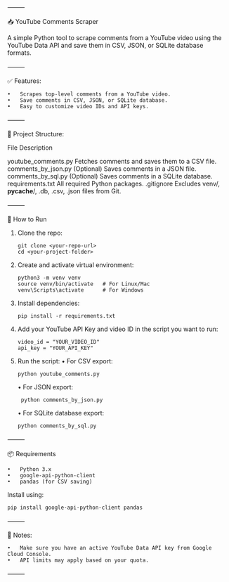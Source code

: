 ⸻

📥 YouTube Comments Scraper

A simple Python tool to scrape comments from a YouTube video using the YouTube Data API and save them in CSV, JSON, or SQLite database formats.

⸻

✅ Features:

	•	Scrapes top-level comments from a YouTube video.
	•	Save comments in CSV, JSON, or SQLite database.
	•	Easy to customize video IDs and API keys.

⸻

📂 Project Structure:

File	Description

youtube_comments.py	Fetches comments and saves them to a CSV file.
comments_by_json.py	(Optional) Saves comments in a JSON file.
comments_by_sql.py	(Optional) Saves comments in a SQLite database.
requirements.txt	All required Python packages.
.gitignore	Excludes venv/, __pycache__/, .db, .csv, .json files from Git.



⸻

🚀 How to Run

1. Clone the repo:

       git clone <your-repo-url>
       cd <your-project-folder>

2. Create and activate virtual environment:
  
       python3 -m venv venv  
       source venv/bin/activate   # For Linux/Mac  
       venv\Scripts\activate      # For Windows  

3. Install dependencies:

       pip install -r requirements.txt

4. Add your YouTube API Key and video ID in the script you want to run:

       video_id = "YOUR_VIDEO_ID"
       api_key = "YOUR_API_KEY"

5. Run the script:
	•	For CSV export:

       python youtube_comments.py

	•	For JSON export:

        python comments_by_json.py

	•	For SQLite database export:

       python comments_by_sql.py



⸻

📦 Requirements

	•	Python 3.x
	•	google-api-python-client
	•	pandas (for CSV saving)

Install using:

    pip install google-api-python-client pandas



⸻

📜 Notes:

	•	Make sure you have an active YouTube Data API key from Google Cloud Console.
	•	API limits may apply based on your quota.

⸻
